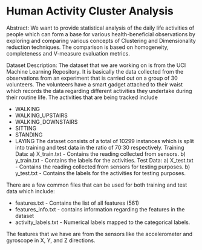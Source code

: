 # Human Activity Cluster Analysis

Abstract:
We want to provide statistical analysis of the daily life activities of people which can form a base for various health-beneficial observations by exploring and comparing various concepts of Clustering and Dimensionality reduction techniques. The comparison is based on homogeneity, completeness and V-measure evaluation
metrics.

Dataset Description:
The dataset that we are working on is from the UCI Machine Learning Repository.
It is basically the data collected from the observations from an experiment that is carried out on a group of 30 volunteers. The volunteers have a smart gadget attached to their waist which records the data regarding different activities they undertake during their routine life.
The activities that are being tracked include
- WALKING
- WALKING_UPSTAIRS
- WALKING_DOWNSTAIRS
- SITTING
- STANDING
- LAYING
The dataset consists of a total of 10299 instances which is split into training and test data in the ratio of 70:30 respectively.
Training Data:
a) X_train.txt - Contains the reading collected from sensors.
b) y_train.txt - Contains the labels for the activities.
Test Data:
a) X_test.txt - Contains the reading collected from sensors for testing purposes.
b) y_test.txt - Contains the labels for the activities for testing purposes.

There are a few common files that can be used for both training and test data which include:
- features.txt - Contains the list of all features (561)
- features_info.txt - contains information regarding the features in the dataset
- activity_labels.txt - Numerical labels mapped to the categorical labels.

The features that we have are from the sensors like the accelerometer and gyroscope in X, Y, and Z directions.
